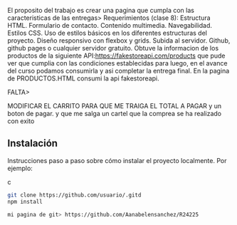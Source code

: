 El proposito del trabajo es crear una pagina que cumpla con las caracteristicas de las entregas>
Requerimientos (clase 8):
Estructura HTML.
Formulario de contacto.
Contenido multimedia.
Navegabilidad.
Estilos CSS.
Uso de estilos básicos en los diferentes estructuras del proyecto.
Diseño responsivo con flexbox y grids.
Subida al servidor.
Github, github pages o cualquier servidor gratuito.
Obtuve la informacion de los productos de la siguiente API:https://fakestoreapi.com/products que pude ver que cumplia con las condiciones establecidas para luego, en el avance del curso podamos consumirla y asi completar la entrega final.
En la pagina de PRODUCTOS.HTML consumi la api fakestoreapi.

FALTA>

 MODIFICAR EL CARRITO PARA QUE ME TRAIGA EL TOTAL A PAGAR  y un boton de pagar. y que me salga un cartel que la comprea se ha realizado con exito

## Instalación

Instrucciones paso a paso sobre cómo instalar el proyecto localmente. Por ejemplo:

c
```bash
git clone https://github.com/usuario/.gitd 
npm install

mi pagina de git> https://github.com/Aanabelensanchez/R24225